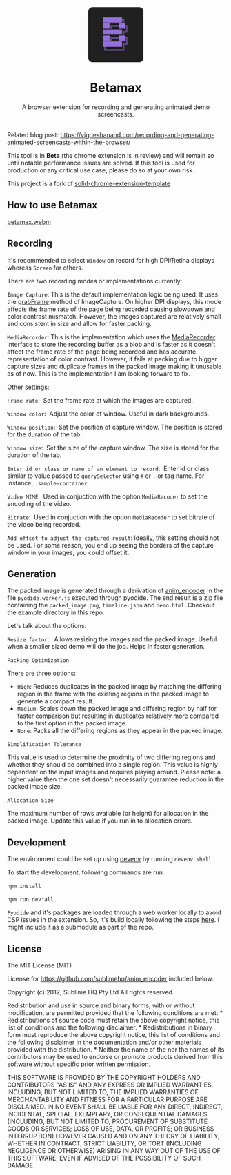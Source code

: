 <div align="center">
   <img width="128" src="/src/assets/img/logo.svg" alt="logo"/>
   <h1>Betamax</h1>
   A browser extension for recording and generating animated demo screencasts.
</div>
<br/>

Related blog post: https://vigneshanand.com/recording-and-generating-animated-screencasts-within-the-browser/

This tool is in **Beta** (the chrome extension is in review) and will remain so until notable performance issues are solved. If this tool is used for production or any critical use case, please do so at your own risk.

This project is a fork of [solid-chrome-extension-template](https://github.com/fuyutarow/solid-chrome-extension-template)


## How to use Betamax

[betamax.webm](https://github.com/vegetableman/betamax/assets/1330851/c3f4e657-ef41-4830-bbcc-1c171a18baff)


## Recording


It's recommended to select `Window` on record for high DPI/Retina displays whereas  `Screen` for others. 

There are two recording modes or implementations currently:

`Image Capture`: This is the default implementation logic being used. It uses the [grabFrame](https://developer.mozilla.org/en-US/docs/Web/API/ImageCapture/grabFrame) method of ImageCapture. On higher DPI displays, this mode affects the frame rate of the page being recorded causing slowdown and color contrast mismatch. However, the images captured are relatively small and consistent in size and allow for faster packing.


`MediaRecorder`: This is the implementation which uses the [MediaRecorder](https://developer.mozilla.org/en-US/docs/Web/API/MediaRecorder) interface to store the recording buffer as a blob and is faster as it doesn't affect the frame rate of the page being recorded and has accurate representation of color contrast. However, it fails at packing due to bigger capture sizes and duplicate frames in the packed image making it unusable as of now. This is the implementation I am looking forward to fix.


Other settings:

`Frame rate`: &nbsp;Set the frame rate at which the images are captured.

`Window color`: &nbsp;Adjust the color of window. Useful in dark backgrounds.

`Window position`: &nbsp;Set the position of capture window. The position is stored for the duration of the tab.

`Window size`: &nbsp;Set the size of the capture window. The size is stored for the duration of the tab.

`Enter id or class or name of an element to record`: &nbsp;Enter id or class similar to value passed to `querySelector` using `#` or `.` or tag name. For instance, `.sample-container`.

`Video MIME`: &nbsp;Used in conjuction with the option  `MediaRecoder` to set the encoding of the video.

`Bitrate`:&nbsp; Used in conjuction with the option  `MediaRecoder` to set bitrate of the video being recorded.

`Add offset to adjust the captured result`: Ideally, this setting should not be used. For some reason, you end up seeing the borders of the capture window in your images, you could offset it. 


## Generation

The packed image is generated through a derivation of [anim_encoder](https://github.com/sublimehq/anim_encoder) in the file `pyodide.worker.js` executed through pyodide. The end result is a zip file containing the `packed_image.png`, `timeline.json` and `demo.html`. Checkout the example directory in this repo.

Let's talk about the options:

`Resize factor`: &nbsp; Allows resizing the images and the packed image. Useful when a smaller sized demo will do the job. Helps in faster generation.

`Packing Optimization`

There are three options: 

- `High`: Reduces duplicates in the packed image by matching the differing region in the frame with the existing regions in the packed image to generate a compact result. 
- `Medium`: Scales down the packed image and differing region by half for faster comparison but resulting in duplicates relatively more compared to the first option in the packed image.
- `None`: Packs all the differing regions as they appear in the packed image.

`Simplification Tolerance`

This value is used to determine the proximity of two differing regions and whether they should be combined into a single region. This value is highly dependent on the input images and requires playing around. Please note: a higher value then the one set doesn't necessarily guarantee reduction in the packed image size.

`Allocation Size`

The maximum number of rows available (or height) for allocation in the packed image. Update this value if you run in to allocation errors.

## Development

The environment could be set up using [devenv](https://devenv.sh/) by running `devenv shell`

To start the development, following commands are run:

`npm install`

`npm run dev:all`

`Pyodide` and it's packages are loaded through a web worker locally to avoid CSP issues in the extension. So, it's build locally following the steps [here](https://pyodide.org/en/stable/development/building-from-sources.html). I might include it as a submodule as part of the repo. 

## License

The MIT License (MIT)

License for https://github.com/sublimehq/anim_encoder included below:

Copyright (c) 2012, Sublime HQ Pty Ltd
All rights reserved.

Redistribution and use in source and binary forms, with or without
modification, are permitted provided that the following conditions are met:
    * Redistributions of source code must retain the above copyright
      notice, this list of conditions and the following disclaimer.
    * Redistributions in binary form must reproduce the above copyright
      notice, this list of conditions and the following disclaimer in the
      documentation and/or other materials provided with the distribution.
    * Neither the name of the <organization> nor the
      names of its contributors may be used to endorse or promote products
      derived from this software without specific prior written permission.

THIS SOFTWARE IS PROVIDED BY THE COPYRIGHT HOLDERS AND CONTRIBUTORS "AS IS" AND
ANY EXPRESS OR IMPLIED WARRANTIES, INCLUDING, BUT NOT LIMITED TO, THE IMPLIED
WARRANTIES OF MERCHANTABILITY AND FITNESS FOR A PARTICULAR PURPOSE ARE
DISCLAIMED. IN NO EVENT SHALL <COPYRIGHT HOLDER> BE LIABLE FOR ANY
DIRECT, INDIRECT, INCIDENTAL, SPECIAL, EXEMPLARY, OR CONSEQUENTIAL DAMAGES
(INCLUDING, BUT NOT LIMITED TO, PROCUREMENT OF SUBSTITUTE GOODS OR SERVICES;
LOSS OF USE, DATA, OR PROFITS; OR BUSINESS INTERRUPTION) HOWEVER CAUSED AND
ON ANY THEORY OF LIABILITY, WHETHER IN CONTRACT, STRICT LIABILITY, OR TORT
(INCLUDING NEGLIGENCE OR OTHERWISE) ARISING IN ANY WAY OUT OF THE USE OF THIS
SOFTWARE, EVEN IF ADVISED OF THE POSSIBILITY OF SUCH DAMAGE.
